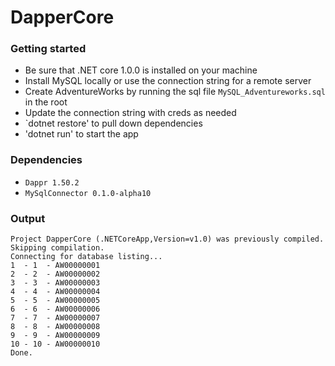 # DapperCore

### Getting started
 - Be sure that .NET core 1.0.0 is installed on your machine
 - Install MySQL locally or use the connection string for a remote server
 - Create AdventureWorks by running the sql file `MySQL_Adventureworks.sql` in the root 
 - Update the connection string with creds as needed
 - `dotnet restore' to pull down dependencies
 - 'dotnet run' to start the app
 
### Dependencies
 - `Dappr 1.50.2`
 - `MySqlConnector 0.1.0-alpha10`

### Output
    Project DapperCore (.NETCoreApp,Version=v1.0) was previously compiled. Skipping compilation.
    Connecting for database listing...
    1  - 1  - AW00000001
    2  - 2  - AW00000002
    3  - 3  - AW00000003
    4  - 4  - AW00000004
    5  - 5  - AW00000005
    6  - 6  - AW00000006  
    7  - 7  - AW00000007
    8  - 8  - AW00000008
    9  - 9  - AW00000009
    10 - 10 - AW00000010
    Done.
